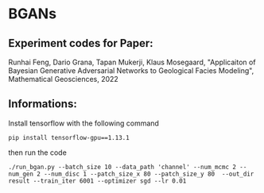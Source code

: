BGANs
========

## Experiment codes for Paper:

Runhai Feng, Dario Grana, Tapan Mukerji, Klaus Mosegaard, "Applicaiton of Bayesian Generative Adversarial Networks to Geological Facies Modeling", Mathematical Geosciences, 2022

## Informations:
Install tensorflow with the following command
```
pip install tensorflow-gpu==1.13.1
```

then run the code
```
./run_bgan.py --batch_size 10 --data_path 'channel' --num_mcmc 2 --num_gen 2 --num_disc 1 --patch_size_x 80 --patch_size_y 80  --out_dir result --train_iter 6001 --optimizer sgd --lr 0.01
```
